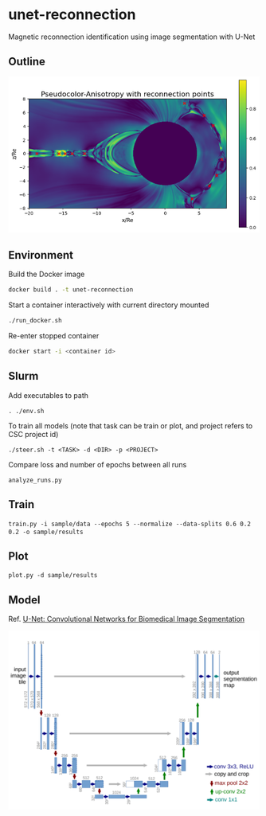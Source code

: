 # unet-reconnection

Magnetic reconnection identification using image segmentation with U-Net

## Outline

![](reconnection_points.png)

## Environment

Build the Docker image

```bash
docker build . -t unet-reconnection
```

Start a container interactively with current directory mounted

```bash
./run_docker.sh
```

Re-enter stopped container

```bash
docker start -i <container id>
```

## Slurm

Add executables to path
```
. ./env.sh
```

To train all models (note that task can be train or plot, and project refers to CSC project id)
```
./steer.sh -t <TASK> -d <DIR> -p <PROJECT>
```

Compare loss and number of epochs between all runs
```
analyze_runs.py
```

## Train

```
train.py -i sample/data --epochs 5 --normalize --data-splits 0.6 0.2 0.2 -o sample/results
```

## Plot

```
plot.py -d sample/results
```

## Model

Ref. [U-Net: Convolutional Networks for Biomedical Image Segmentation](https://arxiv.org/abs/1505.04597)

![](unet.png)
